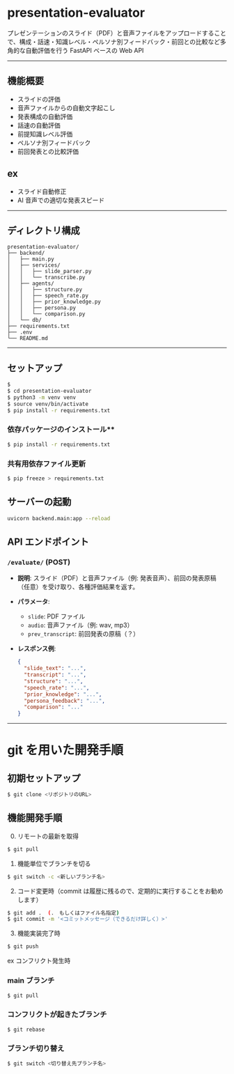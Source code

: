 # presentation-evaluator

プレゼンテーションのスライド（PDF）と音声ファイルをアップロードすることで、構成・話速・知識レベル・ペルソナ別フィードバック・前回との比較など多角的な自動評価を行う FastAPI ベースの Web API

---

## 機能概要

- スライドの評価
- 音声ファイルからの自動文字起こし
- 発表構成の自動評価
- 話速の自動評価
- 前提知識レベル評価
- ペルソナ別フィードバック
- 前回発表との比較評価

## ex

- スライド自動修正
- AI 音声での適切な発表スピード

---

## ディレクトリ構成

```
presentation-evaluator/
├── backend/
│   ├── main.py
│   ├── services/
│   │   ├── slide_parser.py
│   │   └── transcribe.py
│   ├── agents/
│   │   ├── structure.py
│   │   ├── speech_rate.py
│   │   ├── prior_knowledge.py
│   │   ├── persona.py
│   │   └── comparison.py
│   └── db/
├── requirements.txt
├── .env
└── README.md
```

---

## セットアップ

```bash
$
$ cd presentation-evaluator
$ python3 -m venv venv
$ source venv/bin/activate
$ pip install -r requirements.txt
```

### 依存パッケージのインストール\*\*

```bash
$ pip install -r requirements.txt
```

### 共有用依存ファイル更新

```bash
$ pip freeze > requirements.txt
```

## サーバーの起動

```bash
uvicorn backend.main:app --reload
```

## API エンドポイント

### `/evaluate/` (POST)

- **説明**: スライド（PDF）と音声ファイル（例: 発表音声）、前回の発表原稿（任意）を受け取り、各種評価結果を返す。
- **パラメータ**:

  - `slide`: PDF ファイル
  - `audio`: 音声ファイル（例: wav, mp3）
  - `prev_transcript`: 前回発表の原稿（？）

- **レスポンス例**:
  ```json
  {
    "slide_text": "...",
    "transcript": "...",
    "structure": "...",
    "speech_rate": "...",
    "prior_knowledge": "...",
    "persona_feedback": "...",
    "comparison": "..."
  }
  ```

---

# git を用いた開発手順

## 初期セットアップ

```bash
$ git clone <リポジトリのURL>
```

## 機能開発手順

0. リモートの最新を取得

```bash
$ git pull
```

1. 機能単位でブランチを切る

```bash
$ git switch -c <新しいブランチ名>
```

2. コード変更時（commit は履歴に残るので、定期的に実行することをお勧めします）

```bash
$ git add .  (.　もしくはファイル名指定)
$ git commit -m '<コミットメッセージ（できるだけ詳しく）>'
```

3. 機能実装完了時

```bash
$ git push
```

ex コンフリクト発生時

### main ブランチ

```bash
$ git pull
```

### コンフリクトが起きたブランチ

```bash
$ git rebase
```

### ブランチ切り替え

```bash
$ git switch <切り替え先ブランチ名>
```
